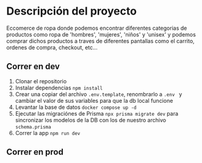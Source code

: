# Descripción del proyecto

Eccomerce de ropa donde podemos encontrar diferentes categorias de productos como ropa de 'hombres', 'mujeres', 'niños' y 'unisex' y podemos comprar dichos productos a traves de diferentes pantallas como el carrito, ordenes de compra, checkout, etc...

## Correr en dev

1. Clonar el repositorio
2. Instalar dependencias ```npm install```
3. Crear una copiar del archivo ```.env.template```, renombrarlo a ```.env ``` y cambiar el valor de sus variables para que la db local funcione
4. Levantar la base de datos ```docker compose up -d```
5. Ejecutar las migraciónes de Prisma ```npx prisma migrate dev``` para sincronizar los modelos de la DB con los de nuestro archivo `schema.prisma` 
6. Correr la app ```npm run dev``` 


## Correr en prod